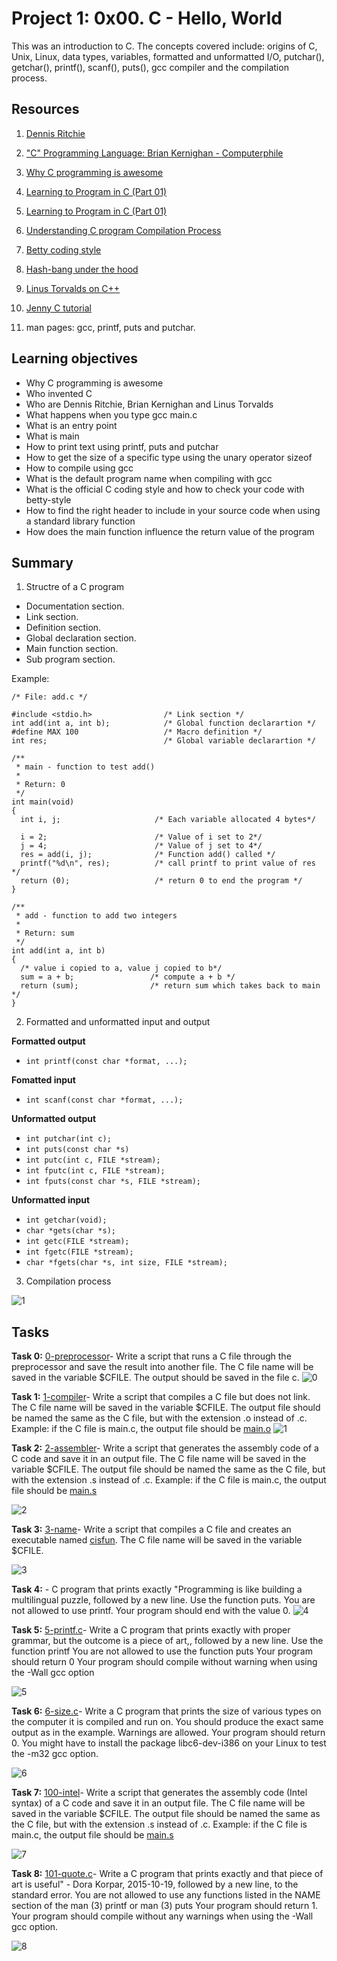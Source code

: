 # **Project 1: 0x00. C - Hello, World**

This was an introduction to C. The concepts covered include: origins of C, Unix, Linux, data types, variables, formatted and unformatted I/O, putchar(), getchar(), printf(), scanf(), puts(), gcc compiler and the compilation process. 

## Resources 

1. [Dennis Ritchie](https://en.wikipedia.org/wiki/Dennis_Ritchie)

2. ["C" Programming Language: Brian Kernighan - Computerphile](https://www.youtube.com/watch?v=de2Hsvxaf8M)

3. [Why C programming is awesome](https://www.youtube.com/watch?v=smGalmxPVYc)

4. [Learning to Program in C (Part 01)](https://www.youtube.com/watch?v=rk2fK2IIiiQ)

5. [Learning to Program in C (Part 01)](https://www.youtube.com/watch?v=FwpP_MsZWnU)

6. [Understanding C program Compilation Process](https://www.youtube.com/watch?v=VDslRumKvRA)

7. [Betty coding style](https://github.com/alx-tools/Betty/wiki)

8. [Hash-bang under the hood](https://twitter.com/unix_byte/status/1024147947393495040?s=21)

9. [Linus Torvalds on C++](https://harmful.cat-v.org/software/c++/linus)

10. [Jenny C tutorial](https://www.youtube.com/watch?v=EjavYOFoJJ0&list=PLdo5W4Nhv31a8UcMN9-35ghv8qyFWD9_S)

11. man pages: gcc, printf, puts and putchar.

## Learning objectives

- Why C programming is awesome
- Who invented C
- Who are Dennis Ritchie, Brian Kernighan and Linus Torvalds
- What happens when you type gcc main.c
- What is an entry point
- What is main
- How to print text using printf, puts and putchar
- How to get the size of a specific type using the unary operator sizeof
- How to compile using gcc
- What is the default program name when compiling with gcc
- What is the official C coding style and how to check your code with betty-style
- How to find the right header to include in your source code when using a standard library function
- How does the main function influence the return value of the program
  
## Summary

1. Structre of a C program
* Documentation section.
* Link section.
* Definition section.
* Global declaration section.
* Main function section.
* Sub program section.

Example:
```
/* File: add.c */

#include <stdio.h>                /* Link section */
int add(int a, int b);            /* Global function declarartion */
#define MAX 100                   /* Macro definition */
int res;                          /* Global variable declarartion */

/**
 * main - function to test add()
 *
 * Return: 0
 */
int main(void)
{
  int i, j;                     /* Each variable allocated 4 bytes*/

  i = 2;                        /* Value of i set to 2*/
  j = 4;                        /* Value of j set to 4*/
  res = add(i, j);              /* Function add() called */
  printf("%d\n", res);          /* call printf to print value of res */
  return (0);                   /* return 0 to end the program */
}

/**
 * add - function to add two integers
 *
 * Return: sum
 */
int add(int a, int b)
{
  /* value i copied to a, value j copied to b*/
  sum = a + b;                 /* compute a + b */
  return (sum);                /* return sum which takes back to main */
}
```

2. Formatted and unformatted input and output

**Formatted output**  
- ```int printf(const char *format, ...);```

**Fomatted input**
- ```int scanf(const char *format, ...);```

**Unformatted output**
- ```int putchar(int c);```
- ```int puts(const char *s)```
- ```int putc(int c, FILE *stream);```
- ```int fputc(int c, FILE *stream);```
- ```int fputs(const char *s, FILE *stream);```

**Unformatted input**
- ```int getchar(void);```
- ```char *gets(char *s);```
- ```int getc(FILE *stream);```
- ```int fgetc(FILE *stream);```
- ```char *fgets(char *s, int size, FILE *stream);```

3. Compilation process

![1](https://github.com/Muthoni-Maryanne/alx-low_level_programming/assets/107298263/f469ed11-9d41-4cfb-9d08-0fcc49b8bb2c)

## Tasks

**Task 0:** [0-preprocessor](https://github.com/Muthoni-Maryanne/alx-low_level_programming/blob/master/0x00-hello_world/0-preprocessor)- Write a script that runs a C file through the preprocessor and save the result into another file. The C file name will be saved in the variable $CFILE. The output should be saved in the file c.
![0](https://github.com/Muthoni-Maryanne/alx-low_level_programming/assets/107298263/1e26bee4-bd17-4ad5-9489-6d4b5aa368e7)

**Task 1:** [1-compiler](https://github.com/Muthoni-Maryanne/alx-low_level_programming/blob/master/0x00-hello_world/1-compiler)-  Write a script that compiles a C file but does not link. The C file name will be saved in the variable $CFILE. The output file should be named the same as the C file, but with the extension .o instead of .c.
Example: if the C file is main.c, the output file should be [main.o](https://github.com/Muthoni-Maryanne/alx-low_level_programming/blob/master/0x00-hello_world/main.o)
![1](https://github.com/Muthoni-Maryanne/alx-low_level_programming/assets/107298263/76935ac9-0e4e-443a-8e74-cfdd04345e94)

**Task 2:** [2-assembler](https://github.com/Muthoni-Maryanne/alx-low_level_programming/blob/master/0x00-hello_world/2-assembler)- Write a script that generates the assembly code of a C code and save it in an output file. The C file name will be saved in the variable $CFILE. The output file should be named the same as the C file, but with the extension .s instead of .c.
Example: if the C file is main.c, the output file should be [main.s](https://github.com/Muthoni-Maryanne/alx-low_level_programming/blob/master/0x00-hello_world/main.s)

![2](https://github.com/Muthoni-Maryanne/alx-low_level_programming/assets/107298263/d2fe52e9-9b4c-47d5-ad46-433c23ae0311)

**Task 3:** [3-name](https://github.com/Muthoni-Maryanne/alx-low_level_programming/blob/master/0x00-hello_world/3-name)- Write a script that compiles a C file and creates an executable named [cisfun](https://github.com/Muthoni-Maryanne/alx-low_level_programming/blob/master/0x00-hello_world/cisfun). The C file name will be saved in the variable $CFILE.

![3](https://github.com/Muthoni-Maryanne/alx-low_level_programming/assets/107298263/3fc4ffff-037b-401e-ac18-889a263710a8)

**Task 4:** []()- C program that prints exactly "Programming is like building a multilingual puzzle, followed by a new line. Use the function puts. You are not allowed to use printf. Your program should end with the value 0.
![4](https://github.com/Muthoni-Maryanne/alx-low_level_programming/assets/107298263/5463bd49-ae7d-4a8b-8bcf-7656ef94abd9)

**Task 5:** [5-printf.c](https://github.com/Muthoni-Maryanne/alx-low_level_programming/blob/master/0x00-hello_world/5-printf.c)- Write a C program that prints exactly with proper grammar, but the outcome is a piece of art,, followed by a new line.
Use the function printf
You are not allowed to use the function puts
Your program should return 0
Your program should compile without warning when using the -Wall gcc option

![5](https://github.com/Muthoni-Maryanne/alx-low_level_programming/assets/107298263/b8e3b51a-7bc0-4a5e-8144-e8ac4a8ec520)

**Task 6:** [6-size.c](https://github.com/Muthoni-Maryanne/alx-low_level_programming/blob/master/0x00-hello_world/6-size.c)- Write a C program that prints the size of various types on the computer it is compiled and run on. You should produce the exact same output as in the example. Warnings are allowed. Your program should return 0. You might have to install the package libc6-dev-i386 on your Linux to test the -m32 gcc option.

![6](https://github.com/Muthoni-Maryanne/alx-low_level_programming/assets/107298263/22a61823-ceef-4620-8efa-449e236d7f90)

**Task 7:** [100-intel](https://github.com/Muthoni-Maryanne/alx-low_level_programming/blob/master/0x00-hello_world/100-intel)- Write a script that generates the assembly code (Intel syntax) of a C code and save it in an output file. The C file name will be saved in the variable $CFILE. The output file should be named the same as the C file, but with the extension .s instead of .c. Example: if the C file is main.c, the output file should be [main.s](https://github.com/Muthoni-Maryanne/alx-low_level_programming/blob/master/0x00-hello_world/main.s)

![7](https://github.com/Muthoni-Maryanne/alx-low_level_programming/assets/107298263/15624f29-9094-4804-985b-edebb44261cf)

**Task 8:** [101-quote.c](https://github.com/Muthoni-Maryanne/alx-low_level_programming/blob/master/0x00-hello_world/[101-quote.c](https://github.com/Muthoni-Maryanne/alx-low_level_programming/blob/master/0x00-hello_world/101-quote.c))- Write a C program that prints exactly and that piece of art is useful" - Dora Korpar, 2015-10-19, followed by a new line, to the standard error. You are not allowed to use any functions listed in the NAME section of the man (3) printf or man (3) puts
Your program should return 1. Your program should compile without any warnings when using the -Wall gcc option.

![8](https://github.com/Muthoni-Maryanne/alx-low_level_programming/assets/107298263/65c1f323-54f6-4159-8308-155ccfcb379b)

